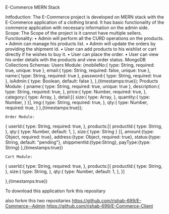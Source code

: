E-Commerce MERN Stack

Intfoduction:
	The E-Commerce project is developed on MERN stack with the E-Commerce application of a clothing brand. It has basic functionality of the commerce application with necessary information on the admin side.
Scope:
	The Scope of the project is it cannot have multiple sellers.
Functionality:
•	Admin will perform all the CURD operations on the products.
•	Admin can manage his products list.
•	Admin will update the orders by providing the shipment id.
•	User can add products to his wishlist or cart directly if he wishes to buy it.
•	User can place the order.
•	User can view his order details with the products and view order status.
MongoDB Collections Schemas:
	Users Module:
{mobileNo:{
        type: String,
        required: true,
        unique: true
    },
    email:{
        type: String,
        required: false,
        unique: true
    },
    name:{
        type: String,
        required: true
    },
    password:{
        type: String,
        required: true
    },
    isAdmin:{
        type: Boolean,
        default: false
    },
},{timestamps:true});
	Products Module:
{
    pname:{
        type: String,
        required: true,
        unique: true
    },
    description:{
        type: String,
        required: true,
    },
    price:{
        type: Number,
        required: true,
    },
    category:{
        type: Array,
    },
    detail:[{
        size:{
            type: Array,
        },
        quantity:{
            type: Number,
        }
    }],
    img:{
        type: String,
        required: true,
    },
    qty:{
        type: Number,
        required: true,
    }
},{timestamps:true});

	Order Module:
{
    userId:{
        type: String,
        required: true,
    },
    products:[{
        productId:{
            type: String,
        },
        qty:{
            type: Number,
            default: 1,
        },
        size:{
            type: String
        }
    }],
    amount:{type: Object, required: true},
    address:{type: Object, required: true},
    status:{type: String, default: "pending"},
    shippmentId:{type:String},
    payType:{type: String}
},{timestamps:true})

	Cart Module:
{
    userId:{
        type: String,
        required: true,
    },
    products:[{
        productId:{
            type: String,
        },
        size:{
            type: String,
        },
        qty:{
            type: Number,
            default: 1,
        },
    }]
    
},{timestamps:true})

To download this application fork this repositary

also forkm this two repositaries
https://github.com/rishab-699/E-Commerce--Admin
https://github.com/rishab-699/E-Commerce-Client

